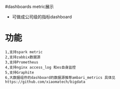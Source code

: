 #dashboards metric展示
- 可做成公司级的指标dashboard

# 功能
```
1,支持spark metric
2,支持zabbix数据源
3,支持Prometheus 
4,支持nginx access_log 和es自身监控
5,支持Graphite
6,大数据组件的dashboard的数据源推荐ambari_metrics 具体见 https://github.com/xiaomatech/bigdata
```

